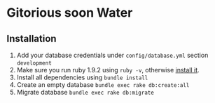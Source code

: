 # Gitorious soon Water

## Installation

1. Add your database credentials under `config/database.yml` section `development`
2. Make sure you run ruby 1.9.2 using `ruby -v`, otherwise [install it](http://railscasts.com/episodes/310-getting-started-with-rails).
3. Install all dependencies using `bundle install`
4. Create an empty database `bundle exec rake db:create:all`
5. Migrate database `bundle exec rake db:migrate`